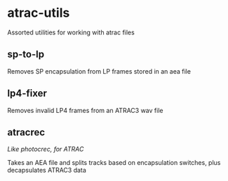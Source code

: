 # atrac-utils

Assorted utilities for working with atrac files

## sp-to-lp

Removes SP encapsulation from LP frames stored in an aea file

## lp4-fixer

Removes invalid LP4 frames from an ATRAC3 wav file

## atracrec

*Like photocrec, for ATRAC*

Takes an AEA file and splits tracks based on encapsulation switches, plus decapsulates ATRAC3 data
